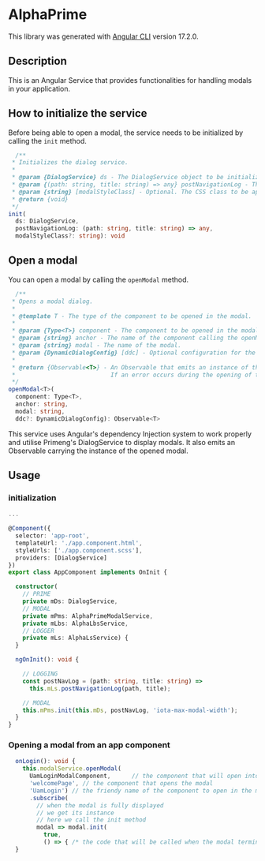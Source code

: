 # AlphaPrime

This library was generated with [Angular CLI](https://github.com/angular/angular-cli) version 17.2.0.

## Description

This is an Angular Service that provides functionalities for handling modals in your application.

## How to initialize the service

Before being able to open a modal, the service needs to be initialized by calling the `init` method.

```typescript
  /**
 * Initializes the dialog service.
 *
 * @param {DialogService} ds - The DialogService object to be initialized.
 * @param {(path: string, title: string) => any} postNavigationLog - The function used for posting navigation logs, with parameters path: string and title: string.
 * @param {string} [modalStyleClass] - Optional. The CSS class to be applied to the modals created by the DialogService.
 * @return {void}
 */
init(
  ds: DialogService,
  postNavigationLog: (path: string, title: string) => any,
  modalStyleClass?: string): void
```
## Open a modal

You can open a modal by calling the `openModal` method.

```typescript
  /**
 * Opens a modal dialog.
 *
 * @template T - The type of the component to be opened in the modal.
 *
 * @param {Type<T>} component - The component to be opened in the modal.
 * @param {string} anchor - The name of the component calling the openModal method.
 * @param {string} modal - The name of the modal.
 * @param {DynamicDialogConfig} [ddc] - Optional configuration for the modal dialog.
 *
 * @return {Observable<T>} - An Observable that emits an instance of the opened component when the modal is displayed.
 *                           If an error occurs during the opening of the modal, the Observable will emit an error instead.
 */
openModal<T>(
  component: Type<T>,
  anchor: string,
  modal: string,
  ddc?: DynamicDialogConfig): Observable<T>
```
This service uses Angular's dependency Injection system to work properly and utilise Primeng's DialogService to display modals. It also emits an Observable carrying the instance of the opened modal.

## Usage
### initialization
```typescript
...

@Component({
  selector: 'app-root',
  templateUrl: './app.component.html',
  styleUrls: ['./app.component.scss'],
  providers: [DialogService]
})
export class AppComponent implements OnInit {

  constructor(
    // PRIME
    private mDs: DialogService,
    // MODAL
    private mPms: AlphaPrimeModalService,
    private mLbs: AlphaLbsService,
    // LOGGER
    private mLs: AlphaLsService) {
  }

  ngOnInit(): void {

    // LOGGING 
    const postNavLog = (path: string, title: string) =>
      this.mLs.postNavigationLog(path, title);

    // MODAL
    this.mPms.init(this.mDs, postNavLog, 'iota-max-modal-width');
  }
}
```
### Opening a modal from an app component
```typescript
  onLogin(): void {
    this.modalService.openModal(
      UamLoginModalComponent,      // the component that will open into the modal
      'welcomePage', // the component that opens the modal 
      'UamLogin') // the friendy name of the component to open in the modal
      .subscribe( 
        // when the modal is fully displayed
        // we get its instance
        // here we call the init method
        modal => modal.init(
          true,
          () => { /* the code that will be called when the modal terminates */ }));
  }

```
